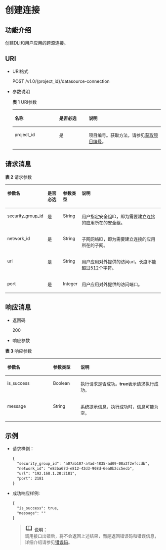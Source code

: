 # 创建连接<a name="dli_02_0144"></a>

## 功能介绍<a name="section13287428103611"></a>

创建DLI和用户应用的跨源连接。

## URI<a name="section52924285361"></a>

-   URI格式

    POST /v1.0/\{project\_id\}/datasource-connection

-   参数说明

    **表 1**  URI参数

    <a name="table18299172853614"></a>
    <table><thead align="left"><tr id="row947592853614"><th class="cellrowborder" valign="top" width="30%" id="mcps1.2.4.1.1"><p id="p1347513282368"><a name="p1347513282368"></a><a name="p1347513282368"></a>名称</p>
    </th>
    <th class="cellrowborder" valign="top" width="20%" id="mcps1.2.4.1.2"><p id="p74757287366"><a name="p74757287366"></a><a name="p74757287366"></a>是否必选</p>
    </th>
    <th class="cellrowborder" valign="top" width="50%" id="mcps1.2.4.1.3"><p id="p1475182833610"><a name="p1475182833610"></a><a name="p1475182833610"></a>说明</p>
    </th>
    </tr>
    </thead>
    <tbody><tr id="row16475152833619"><td class="cellrowborder" valign="top" width="30%" headers="mcps1.2.4.1.1 "><p id="p1547552803615"><a name="p1547552803615"></a><a name="p1547552803615"></a>project_id</p>
    </td>
    <td class="cellrowborder" valign="top" width="20%" headers="mcps1.2.4.1.2 "><p id="p19475828123613"><a name="p19475828123613"></a><a name="p19475828123613"></a>是</p>
    </td>
    <td class="cellrowborder" valign="top" width="50%" headers="mcps1.2.4.1.3 "><p id="p134756284367"><a name="p134756284367"></a><a name="p134756284367"></a>项目编号。获取方法，请参见<a href="获取项目编号.md">获取项目编号</a>。</p>
    </td>
    </tr>
    </tbody>
    </table>


## 请求消息<a name="section1831452873613"></a>

**表 2**  请求参数

<a name="table19317132814368"></a>
<table><thead align="left"><tr id="row6476182803617"><th class="cellrowborder" valign="top" width="18%" id="mcps1.2.5.1.1"><p id="p7476142811364"><a name="p7476142811364"></a><a name="p7476142811364"></a>参数名</p>
</th>
<th class="cellrowborder" valign="top" width="11%" id="mcps1.2.5.1.2"><p id="p16476102818360"><a name="p16476102818360"></a><a name="p16476102818360"></a>是否必选</p>
</th>
<th class="cellrowborder" valign="top" width="8%" id="mcps1.2.5.1.3"><p id="p147652813365"><a name="p147652813365"></a><a name="p147652813365"></a>参数类型</p>
</th>
<th class="cellrowborder" valign="top" width="63%" id="mcps1.2.5.1.4"><p id="p447622833612"><a name="p447622833612"></a><a name="p447622833612"></a>说明</p>
</th>
</tr>
</thead>
<tbody><tr id="row11476132833616"><td class="cellrowborder" valign="top" width="18%" headers="mcps1.2.5.1.1 "><p id="p1985012475115"><a name="p1985012475115"></a><a name="p1985012475115"></a>security_group_id</p>
</td>
<td class="cellrowborder" valign="top" width="11%" headers="mcps1.2.5.1.2 "><p id="p8849747141118"><a name="p8849747141118"></a><a name="p8849747141118"></a>是</p>
</td>
<td class="cellrowborder" valign="top" width="8%" headers="mcps1.2.5.1.3 "><p id="p1884834715115"><a name="p1884834715115"></a><a name="p1884834715115"></a>String</p>
</td>
<td class="cellrowborder" valign="top" width="63%" headers="mcps1.2.5.1.4 "><p id="p15848194710119"><a name="p15848194710119"></a><a name="p15848194710119"></a>用户指定安全组ID，即为需要建立连接的应用所在的安全组。</p>
</td>
</tr>
<tr id="row17476828143615"><td class="cellrowborder" valign="top" width="18%" headers="mcps1.2.5.1.1 "><p id="p4844447161110"><a name="p4844447161110"></a><a name="p4844447161110"></a>network_id</p>
</td>
<td class="cellrowborder" valign="top" width="11%" headers="mcps1.2.5.1.2 "><p id="p14844204719110"><a name="p14844204719110"></a><a name="p14844204719110"></a>是</p>
</td>
<td class="cellrowborder" valign="top" width="8%" headers="mcps1.2.5.1.3 "><p id="p6842104751111"><a name="p6842104751111"></a><a name="p6842104751111"></a>String</p>
</td>
<td class="cellrowborder" valign="top" width="63%" headers="mcps1.2.5.1.4 "><p id="p138427472111"><a name="p138427472111"></a><a name="p138427472111"></a>子网网络ID，即为需要建立连接的应用所在的子网。</p>
</td>
</tr>
<tr id="row8477328193612"><td class="cellrowborder" valign="top" width="18%" headers="mcps1.2.5.1.1 "><p id="p1980914761112"><a name="p1980914761112"></a><a name="p1980914761112"></a>url</p>
</td>
<td class="cellrowborder" valign="top" width="11%" headers="mcps1.2.5.1.2 "><p id="p4808547171117"><a name="p4808547171117"></a><a name="p4808547171117"></a>是</p>
</td>
<td class="cellrowborder" valign="top" width="8%" headers="mcps1.2.5.1.3 "><p id="p198072047191115"><a name="p198072047191115"></a><a name="p198072047191115"></a>String</p>
</td>
<td class="cellrowborder" valign="top" width="63%" headers="mcps1.2.5.1.4 "><p id="p14805134771118"><a name="p14805134771118"></a><a name="p14805134771118"></a>用户应用对外提供的访问url。长度不能超过512个字符。</p>
</td>
</tr>
<tr id="row1247712814367"><td class="cellrowborder" valign="top" width="18%" headers="mcps1.2.5.1.1 "><p id="p19805154715114"><a name="p19805154715114"></a><a name="p19805154715114"></a>port</p>
</td>
<td class="cellrowborder" valign="top" width="11%" headers="mcps1.2.5.1.2 "><p id="p18803847151114"><a name="p18803847151114"></a><a name="p18803847151114"></a>是</p>
</td>
<td class="cellrowborder" valign="top" width="8%" headers="mcps1.2.5.1.3 "><p id="p148021747201119"><a name="p148021747201119"></a><a name="p148021747201119"></a>Integer</p>
</td>
<td class="cellrowborder" valign="top" width="63%" headers="mcps1.2.5.1.4 "><p id="p158017475110"><a name="p158017475110"></a><a name="p158017475110"></a>用户应用对外提供的访问端口。</p>
</td>
</tr>
</tbody>
</table>

## 响应消息<a name="section134515287360"></a>

-   返回码

    200


-   响应参数

**表 3**  响应参数

<a name="table8348112818368"></a>
<table><thead align="left"><tr id="row11478132863610"><th class="cellrowborder" valign="top" width="29.409999999999997%" id="mcps1.2.4.1.1"><p id="p04782028173616"><a name="p04782028173616"></a><a name="p04782028173616"></a>参数名</p>
</th>
<th class="cellrowborder" valign="top" width="17.65%" id="mcps1.2.4.1.2"><p id="p34781128193612"><a name="p34781128193612"></a><a name="p34781128193612"></a>参数类型</p>
</th>
<th class="cellrowborder" valign="top" width="52.94%" id="mcps1.2.4.1.3"><p id="p1347917286364"><a name="p1347917286364"></a><a name="p1347917286364"></a>说明</p>
</th>
</tr>
</thead>
<tbody><tr id="row18479182813362"><td class="cellrowborder" valign="top" width="29.409999999999997%" headers="mcps1.2.4.1.1 "><p id="zh-cn_topic_0069077904_p63831923"><a name="zh-cn_topic_0069077904_p63831923"></a><a name="zh-cn_topic_0069077904_p63831923"></a>is_success</p>
</td>
<td class="cellrowborder" valign="top" width="17.65%" headers="mcps1.2.4.1.2 "><p id="zh-cn_topic_0069077904_p41939966"><a name="zh-cn_topic_0069077904_p41939966"></a><a name="zh-cn_topic_0069077904_p41939966"></a>Boolean</p>
</td>
<td class="cellrowborder" valign="top" width="52.94%" headers="mcps1.2.4.1.3 "><p id="p15380173521417"><a name="p15380173521417"></a><a name="p15380173521417"></a>执行请求是否成功。<span class="parmvalue" id="parmvalue10405423161014"><a name="parmvalue10405423161014"></a><a name="parmvalue10405423161014"></a><b>true</b></span>表示请求执行成功。</p>
</td>
</tr>
<tr id="row193581808325"><td class="cellrowborder" valign="top" width="29.409999999999997%" headers="mcps1.2.4.1.1 "><p id="p16358180103211"><a name="p16358180103211"></a><a name="p16358180103211"></a>message</p>
</td>
<td class="cellrowborder" valign="top" width="17.65%" headers="mcps1.2.4.1.2 "><p id="p1635890103217"><a name="p1635890103217"></a><a name="p1635890103217"></a>String</p>
</td>
<td class="cellrowborder" valign="top" width="52.94%" headers="mcps1.2.4.1.3 "><p id="p535830163217"><a name="p535830163217"></a><a name="p535830163217"></a>系统提示信息，执行成功时，信息可能为空。</p>
</td>
</tr>
</tbody>
</table>

## 示例<a name="section910624615450"></a>

-   请求样例：

    ```
    {
      "security_group_id": "a07ab107-a4ad-4835-ad09-08a2f2efccdb",
      "network_id": "e83ba67d-e812-42d3-908d-6ea0b2cc5ecb",
      "url": "192.168.1.20:2181",
      "port": 2181
    }
    ```


-   成功响应样例:

    ```
    {
      "is_success": true,
      "message": ""
    }
    ```

    >![](public_sys-resources/icon-note.gif) **说明：**   
    >调用接口出错后，将不会返回上述结果，而是返回错误码和错误信息，详细介绍请参见[错误码](错误码.md)。  


